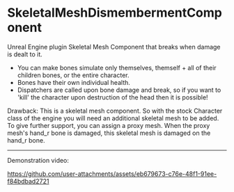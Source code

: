 # SkeletalMeshDismembermentComponent
 Unreal Engine plugin
 Skeletal Mesh Component that breaks when damage is dealt to it. 
 
 * You can make bones simulate only themselves, themself + all of their children bones, or the entire character.
 * Bones have their own individual health.
 * Dispatchers are called upon bone damage and break, so if you want to 'kill' the character upon destruction of the head then it is possible!

Drawback: This is a skeletal mesh component. So with the stock Character class of the engine you will need an additional skeletal mesh to be added.
To give further support, you can assign a proxy mesh. When the proxy mesh's hand_r bone is damaged, this skeletal mesh is damaged on the hand_r bone.

---
Demonstration video:

https://github.com/user-attachments/assets/eb679673-c76e-48f1-91ee-f84bdbad2721

